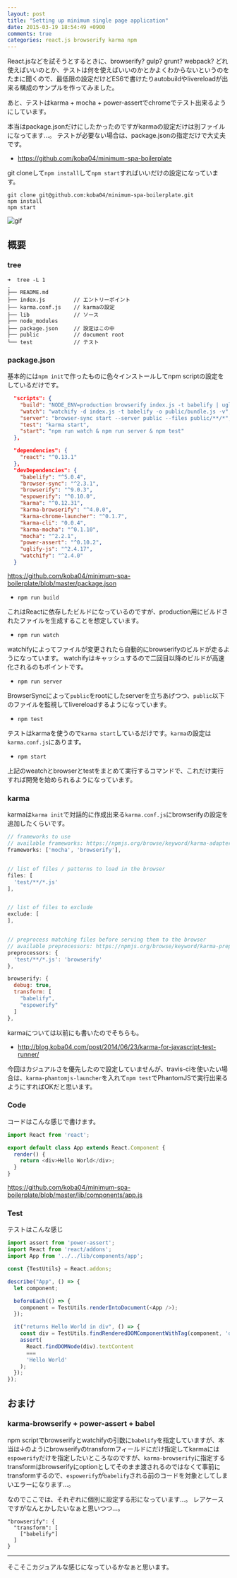 ```yaml
---
layout: post
title: "Setting up minimum single page application"
date: 2015-03-19 18:54:49 +0900
comments: true
categories: react.js browserify karma npm
---
```


React.jsなどを試そうとするときに、browserify? gulp? grunt? webpack? どれ使えばいいのとか、テストは何を使えばいいのかとかよくわからないというのをたまに聞くので、最低限の設定だけどES6で書けたりautobuildやlivereloadが出来る構成のサンプルを作ってみました。

あと、テストはkarma + mocha + power-assertでchromeでテスト出来るようにしています。

<!-- more -->

本当はpackage.jsonだけにしたかったのですがkarmaの設定だけは別ファイルになってます...。
テストが必要ない場合は、package.jsonの指定だけで大丈夫です。


* https://github.com/koba04/minimum-spa-boilerplate

git cloneして`npm install`して`npm start`すればいいだけの設定になっています。

```
git clone git@github.com:koba04/minimum-spa-boilerplate.git
npm install
npm start
```

![gif](http://i.gyazo.com/f906464bfb325437c5c905f80a5b976d.gif)


## 概要

### tree

```
➜  tree -L 1
.
├── README.md
├── index.js         // エントリーポイント
├── karma.conf.js    // karmaの設定
├── lib              // ソース
├── node_modules
├── package.json     // 設定はこの中
├── public           // document root
└── test             // テスト
```

### package.json

基本的には`npm init`で作ったものに色々インストールしてnpm scriptの設定をしているだけです。

```json
  "scripts": {
    "build": "NODE_ENV=production browserify index.js -t babelify | uglifyjs > public/bundle.js",
    "watch": "watchify -d index.js -t babelify -o public/bundle.js -v",
    "server": "browser-sync start --server public --files public/**/*",
    "test": "karma start",
    "start": "npm run watch & npm run server & npm test"
  },

  "dependencies": {
    "react": "^0.13.1"
  },
  "devDependencies": {
    "babelify": "^5.0.4",
    "browser-sync": "^2.3.1",
    "browserify": "^9.0.3",
    "espowerify": "^0.10.0",
    "karma": "^0.12.31",
    "karma-browserify": "^4.0.0",
    "karma-chrome-launcher": "^0.1.7",
    "karma-cli": "0.0.4",
    "karma-mocha": "^0.1.10",
    "mocha": "^2.2.1",
    "power-assert": "^0.10.2",
    "uglify-js": "^2.4.17",
    "watchify": "^2.4.0"
  }
```
https://github.com/koba04/minimum-spa-boilerplate/blob/master/package.json

* `npm run build`

これはReactに依存したビルドになっているのですが、production用にビルドされたファイルを生成することを想定しています。

* `npm run watch`

watchifyによってファイルが変更されたら自動的にbrowserifyのビルドが走るようになっています。
watchifyはキャッシュするので二回目以降のビルドが高速化されるのもポイントです。

* `npm run server`

BrowserSyncによって`public`をrootにしたserverを立ちあげつつ、`public`以下のファイルを監視してlivereloadするようになっています。

* `npm test`

テストはkarmaを使うので`karma start`しているだけです。`karma`の設定は`karma.conf.js`にあります。

* `npm start`

上記のweatchとbrowserとtestをまとめて実行するコマンドで、これだけ実行すれば開発を始められるようになっています。

### karma

karmaは`karma init`で対話的に作成出来る`karma.conf.js`にbrowserifyの設定を追加したくらいです。

```js
// frameworks to use
// available frameworks: https://npmjs.org/browse/keyword/karma-adapter
frameworks: ['mocha', 'browserify'],


// list of files / patterns to load in the browser
files: [
  'test/**/*.js'
],


// list of files to exclude
exclude: [
],


// preprocess matching files before serving them to the browser
// available preprocessors: https://npmjs.org/browse/keyword/karma-preprocessor
preprocessors: {
  'test/**/*.js': 'browserify'
},

browserify: {
  debug: true,
  transform: [
    "babelify",
    "espowerify"
  ]
},
```

karmaについては以前にも書いたのでそちらも。

* http://blog.koba04.com/post/2014/06/23/karma-for-javascript-test-runner/

今回はカジュアルさを優先したので設定していませんが、travis-ciを使いたい場合は、`karma-phantomjs-launcher`を入れて`npm test`でPhantomJSで実行出来るようにすればOKだと思います。


### Code

コードはこんな感じで書けます。

```js
import React from 'react';

export default class App extends React.Component {
  render() {
    return <div>Hello World</div>;
  }
}
```
https://github.com/koba04/minimum-spa-boilerplate/blob/master/lib/components/app.js


### Test

テストはこんな感じ

```js
import assert from 'power-assert';
import React from 'react/addons';
import App from '../../lib/components/app';

const {TestUtils} = React.addons;

describe("App", () => {
  let component;

  beforeEach(() => {
    component = TestUtils.renderIntoDocument(<App />);
  });

  it("returns Hello World in div", () => {
    const div = TestUtils.findRenderedDOMComponentWithTag(component, 'div');
    assert(
      React.findDOMNode(div).textContent
      ===
      'Hello World'
    );
  });
});
```

## おまけ

### karma-browserify + power-assert + babel

npm scriptでbrowserifyとwatchifyの引数に`babelify`を指定していますが、本当は↓のようにbrowserifyのtransformフィールドにだけ指定してkarmaには`espowerify`だけを指定したいところなのですが、`karma-browserify`に指定するtransformはbrowserifyにoptionとしてそのまま渡されるのではなくて事前にtransformするので、`espowerify`が`babelify`される前のコードを対象としてしまいエラーになります...。

なのでここでは、それぞれに個別に設定する形になっています...。
レアケースですがなんとかしたいなぁと思いつつ...。


```
"browserify": {
  "transform": [
    ["babelify"]
  ]
}
```

------

そこそこカジュアルな感じになっているかなぁと思います。

